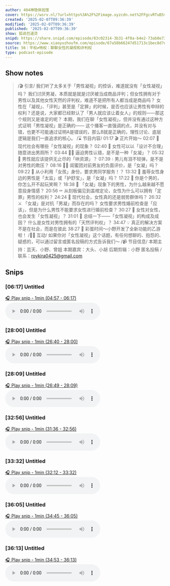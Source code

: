 ```yaml
---
author: 404神隐体验馆
cover: https://wsrv.nl/?url=https%3A%2F%2Fimage.xyzcdn.net%2FFgcvRTuBSvcaed0fE05NJfm7RElV.jpg&w=200&h=200
created: '2025-02-07T09:36:39'
modified: '2025-02-07T09:36:39'
published: '2025-02-07T09:36:39'
show: 狐说巴道烫
snipd: https://share.snipd.com/episode/83c02314-3b31-4f0a-b4e2-73ab0e73f7b7
source: https://www.xiaoyuzhoufm.com/episode/67a58b66247d51713c1bec8d?utm_source=rss
title: 56｜平权≠特权：聊聊女性的凝视和评判权
type: podcast-episode
---
```



## Show notes
> /🎬 引言/  我们听了太多关于「男性凝视」的控诉，难道就没有「女性凝视」吗？
> 我们讨厌男凝，本质就是就是讨厌被当成商品评判；但女性拥有对于男性以及其他女性天然的评判权，难道不是把所有人都当成是商品吗？ 女性在「凝视」、「评判」甚至是「定罪」的时候，是否也应该让男性有申辩的权利？还是说，大家都已经默认了「男人就应该让着女人」的规则——那这个规则又是谁定的呢？
> 本期，我们在聊「女性凝视」，但并没有通过这种方式证明「男性凝视」是正确的—— 这个播客一直强调的点，并没有对与错，也更不可能通过证明A是错误的，那么B就是正确的，理性讨论、底层逻辑是我们一直追求的核心。 
> /⌛️ 节目内容/  01:17 🎬 正片开始～
> 02:07 🧠 现代社会有哪些「女性凝视」的现象？
> 02:40 🚻 女性可以以「设计不合理」随意进出男厕所？  03:44 🧎‍♀️ 逼迫男性认错，是不是一种「女凝」？    05:32 💐 男性就应该提供无止尽的「哄资源」？  07:39 💧 男儿有泪不轻弹，是不是对男性的欺压？  08:16 🙅‍♂️ 闺蜜团对前男友的负面评价，是「女凝」吗？  09:22 👑 从小利用「女孩」身份，要求男同学服务！？  13:32 💅 羞辱女性身边的男性是「太监」或「护舒宝」，是「女凝」吗？  17:22 🤣 你是个男的，你怎么开不起玩笑啊？    18:38 💍 「女凝」现象下的男性，为什么越来越不愿意投身情感？
> 20:56 ⚰️ 从刻板偏见到盖棺定论，女性为什么可以拥有「定罪」男性的权利？
> 24:24 👩 现代社会，女性真的还是弱势群体吗？
> 26:32 ⚔️ 「女凝」是对抗「男凝」而存在的吗？
> 女性要求男性婚前检查是「应该」，但是为什么男性不能要求女性进行婚前检查？  30:27 👀 女性对女性，也会发生「女性凝视」？
> 31:01 📒 总结一下——「女性凝视」的构成及成因？
> 什么是女性对男性拥有的「天然评判权」？  34:47 💡 真正的解决方案不是在社会，而是在彼此
> 38:27 🎉 彩蛋时间～小野开发了全新功能的乙游啦！
> /🙋‍♀️ 互动/  如果你对「女性凝视」这个话题，有任何想聊的、抱怨的、疑惑的，可以通过留言或匿名投稿的方式告诉我们～
> /📹 节目信息/  本期主持：芸天、小野、曾姐 本期嘉宾：大头、小胡 后期剪辑：小野  匿名投稿 / 联系：roykira0425@gmail.com

## Snips
### [06:17] Untitled
[🎧 Play snip - 1min️ (04:57 - 06:17)](https://share.snipd.com/snip/f6d3a095-0ba8-4c6d-be98-11ccfc318abc)
<audio controls> <source src="https://dts-api.xiaoyuzhoufm.com/track/674fee29182d70c0f9b0ed92/67a58b66247d51713c1bec8d/media.xyzcdn.net/674fee29182d70c0f9b0ed92/ltrWu4rKRDY8071u_I_SLNEZdsF-.m4a#t=04:57,06:17"> </audio>
### [28:00] Untitled
[🎧 Play snip - 1min️ (26:40 - 28:00)](https://share.snipd.com/snip/6e7452d7-082a-4a6a-87ba-9bb50a342f0d)
<audio controls> <source src="https://dts-api.xiaoyuzhoufm.com/track/674fee29182d70c0f9b0ed92/67a58b66247d51713c1bec8d/media.xyzcdn.net/674fee29182d70c0f9b0ed92/ltrWu4rKRDY8071u_I_SLNEZdsF-.m4a#t=26:40,28:00"> </audio>
### [28:09] Untitled
[🎧 Play snip - 1min️ (26:49 - 28:09)](https://share.snipd.com/snip/0e1f2e52-3f5b-46f5-8b68-743eb8cc3a16)
<audio controls> <source src="https://dts-api.xiaoyuzhoufm.com/track/674fee29182d70c0f9b0ed92/67a58b66247d51713c1bec8d/media.xyzcdn.net/674fee29182d70c0f9b0ed92/ltrWu4rKRDY8071u_I_SLNEZdsF-.m4a#t=26:49,28:09"> </audio>
### [32:56] Untitled
[🎧 Play snip - 1min️ (31:36 - 32:56)](https://share.snipd.com/snip/d7bbc108-95cb-4b5e-bc98-6083f8a03b50)
<audio controls> <source src="https://dts-api.xiaoyuzhoufm.com/track/674fee29182d70c0f9b0ed92/67a58b66247d51713c1bec8d/media.xyzcdn.net/674fee29182d70c0f9b0ed92/ltrWu4rKRDY8071u_I_SLNEZdsF-.m4a#t=31:36,32:56"> </audio>
### [33:32] Untitled
[🎧 Play snip - 1min️ (32:12 - 33:32)](https://share.snipd.com/snip/a42a8450-f687-49db-a4c6-e0fe793d1341)
<audio controls> <source src="https://dts-api.xiaoyuzhoufm.com/track/674fee29182d70c0f9b0ed92/67a58b66247d51713c1bec8d/media.xyzcdn.net/674fee29182d70c0f9b0ed92/ltrWu4rKRDY8071u_I_SLNEZdsF-.m4a#t=32:12,33:32"> </audio>
### [36:05] Untitled
[🎧 Play snip - 1min️ (34:45 - 36:05)](https://share.snipd.com/snip/f85141df-1258-401e-b175-7839e56b6b19)
<audio controls> <source src="https://dts-api.xiaoyuzhoufm.com/track/674fee29182d70c0f9b0ed92/67a58b66247d51713c1bec8d/media.xyzcdn.net/674fee29182d70c0f9b0ed92/ltrWu4rKRDY8071u_I_SLNEZdsF-.m4a#t=34:45,36:05"> </audio>
### [36:13] Untitled
[🎧 Play snip - 1min️ (34:53 - 36:13)](https://share.snipd.com/snip/96ba1b25-3f6f-4989-ae05-dde2308cdafe)
<audio controls> <source src="https://dts-api.xiaoyuzhoufm.com/track/674fee29182d70c0f9b0ed92/67a58b66247d51713c1bec8d/media.xyzcdn.net/674fee29182d70c0f9b0ed92/ltrWu4rKRDY8071u_I_SLNEZdsF-.m4a#t=34:53,36:13"> </audio>
